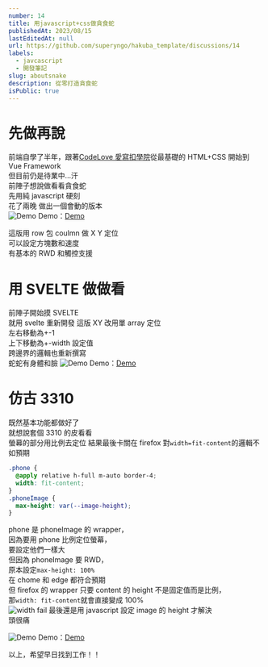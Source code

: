 ```yaml
---
number: 14
title: 用javascript+css做貪食蛇
publishedAt: 2023/08/15
lastEditedAt: null
url: https://github.com/superyngo/hakuba_template/discussions/14
labels:
  - javcascript
  - 開發筆記
slug: aboutsnake
description: 從零打造貪食蛇
isPublic: true
---
```


# 先做再說

前端自學了半年，跟著[CodeLove 愛寫扣學院](https://codelove.tw/)從最基礎的 HTML+CSS 開始到 Vue Framework  
但目前仍是待業中...汗  
前陣子想說做看看貪食蛇  
先用純 javascript 硬刻  
花了兩晚 做出一個會動的版本  
![Demo](/workshop/snake-old.png)
Demo：[Demo](https://superyngo.github.io/snake_spaghetti_style_code/)

這版用 row 包 coulmn 做 X Y 定位  
可以設定方塊數和速度  
有基本的 RWD 和觸控支援

# 用 SVELTE 做做看

前陣子開始摸 SVELTE  
就用 svelte 重新開發
這版 XY 改用單 array 定位  
左右移動為+-1  
上下移動為+-width 設定值  
跨邊界的邏輯也重新撰寫  
蛇蛇有身體和臉
![Demo](/workshop/snake.png)
Demo：[Demo](https://superyngo.github.io/snake_svelte3/)

# 仿古 3310

既然基本功能都做好了  
就想說套個 3310 的皮看看  
螢幕的部分用比例去定位
結果最後卡關在
firefox 對`width=fit-content`的邏輯不如預期

```css
.phone {
  @apply relative h-full m-auto border-4;
  width: fit-content;
}
.phoneImage {
  max-height: var(--image-height);
}
```

phone 是 phoneImage 的 wrapper，  
因為要用 phone 比例定位螢幕，  
要設定他們一樣大  
但因為 phoneImage 要 RWD，  
原本設定`max-height: 100%`  
在 chome 和 edge 都符合預期  
但 firefox 的 wrapper 只要 content 的 height 不是固定值而是比例，  
那`width: fit-content`就會直接變成 100%  
![width fail](/workshop/width_fail.png)
最後還是用 javascript 設定 image 的 height 才解決  
頭很痛

![Demo](/workshop/snake3310.png)
Demo：[Demo](https://yafdn.vercel.app/workshop/Notkia3310)

以上，希望早日找到工作！！
